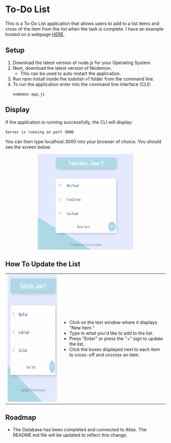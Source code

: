 # To-Do List
This is a To-Do List application that allows users to add to a list items and cross of the item from the list when the task is complete. I have an example hosted on a webpage [HERE](https://todolist-nembhard.herokuapp.com/).

## Setup
1. Download the latest version of node.js for your Operating System.
2. Next, download the latest version of Nodemon.
    * This can be used to auto restart the application.
3. Run npm install inside the todolist-v1 folder from the command line.
4. To run the application enter into the command line interface (CLI):
    ```
    nodemon app.js
    ```
## Display
If the application is running successfully, the CLI will display:
```bash
Server is running on port 3000
```

You can then type localhost:3000 into your browser of choice. You should see the screen below.
<p align="center"><img src="images/td_pic.png" width="300" height="300"></p>

## How To Update the List
<body>
  <table>
    <tr>
      <td><img src="images/Todolist.gif" width="300" height="400"></td>
      <td>
        <ul>
          <li> Click on the text window where it displays "New Item." </li>
          <li> Type in what you'd like to add to the list. </li>
          <li> Press "Enter" or press the "+" sign to update the list.</li>
          <li> Click the boxes displayed next to each item to cross-off and uncross an item.</li>
        </ul>
      </td>
    </tr>
  </table>
</body>

## Roadmap
* The Database has been completed and connected to Atlas. The README.md file will be updated to reflect this change.
